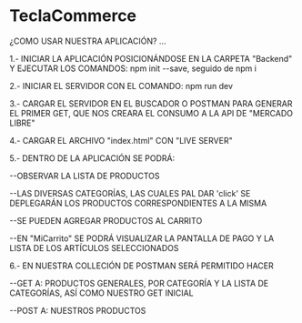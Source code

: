 # TeclaCommerce

¿COMO USAR NUESTRA APLICACIÓN? ...

 1.- INICIAR LA APLICACIÓN POSICIONÁNDOSE EN LA CARPETA "Backend" Y EJECUTAR LOS COMANDOS: npm init --save, seguido de npm i

 2.- INICIAR EL SERVIDOR CON EL COMANDO: npm run dev

 3.- CARGAR EL SERVIDOR EN EL BUSCADOR O POSTMAN PARA GENERAR EL PRIMER GET, QUE NOS CREARA EL CONSUMO A LA API DE "MERCADO LIBRE"

 4.- CARGAR EL ARCHIVO "index.html" CON "LIVE SERVER"

 5.- DENTRO DE LA APLICACIÓN SE PODRÁ:

 --OBSERVAR LA LISTA DE PRODUCTOS

 --LAS DIVERSAS CATEGORÍAS, LAS CUALES PAL DAR 'click' SE DEPLEGARÁN LOS PRODUCTOS CORRESPONDIENTES A LA MISMA

 --SE PUEDEN AGREGAR PRODUCTOS AL CARRITO

 --EN "MiCarrito" SE PODRÁ VISUALIZAR LA PANTALLA DE PAGO Y LA LISTA DE LOS ARTÍCULOS SELECCIONADOS

 6.- EN NUESTRA COLLECIÓN DE POSTMAN SERÁ PERMITIDO HACER

 --GET A: PRODUCTOS GENERALES, POR CATEGORÍA Y LA LISTA DE CATEGORÍAS, ASÍ COMO NUESTRO GET INICIAL

 --POST A: NUESTROS PRODUCTOS

 
